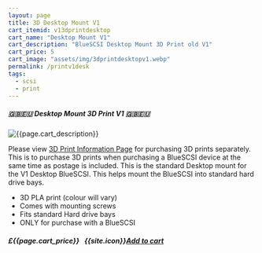 ```yaml
---
layout: page
title: 3D Desktop Mount V1
cart_itemid: v13dprintdesktop
cart_name: "Desktop Mount V1"
cart_description: "BlueSCSI Desktop Mount 3D Print old V1"
cart_price: 5
cart_image: "assets/img/3dprintdesktopv1.webp"
permalink: /printv1desk
tags: 
  - scsi
  - print
---
```


##### 🇬🇧🇪🇺 Desktop Mount 3D Print V1 🇬🇧🇪🇺

  <p class="lead text-center">
    <img src="{{page.cart_image}}" class="img-thumbnail" alt="{{page.cart_description}}">
  </p>

Please view [3D Print Information Page](/print) for purchasing 3D prints separately. This is to purchase 3D prints when purchasing a BlueSCSI device at the same time as postage is included. This is the standard Desktop mount for the V1 Desktop BlueSCSI. This helps mount the BlueSCSI into standard hard drive bays.

* 3D PLA print (colour will vary)
* Comes with mounting screws
* Fits standard Hard drive bays
* ONLY for purchase with a BlueSCSI

##### £{{page.cart_price}} &nbsp; {{site.icon}}[Add to cart](/cart#{{page.cart_itemid}})